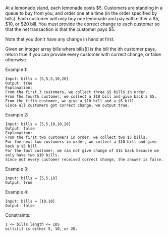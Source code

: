 At a lemonade stand, each lemonade costs $5. Customers are standing in a queue to buy from you, and order one at a time (in the order specified by bills). Each customer will only buy one lemonade and pay with either a $5, $10, or $20 bill. You must provide the correct change to each customer so that the net transaction is that the customer pays $5.

Note that you don't have any change in hand at first.

Given an integer array bills where bills[i] is the bill the ith customer pays, return true if you can provide every customer with correct change, or false otherwise.

Example 1:

    Input: bills = [5,5,5,10,20]
    Output: true
    Explanation:
    From the first 3 customers, we collect three $5 bills in order.
    From the fourth customer, we collect a $10 bill and give back a $5.
    From the fifth customer, we give a $10 bill and a $5 bill.
    Since all customers got correct change, we output true.

Example 2:

    Input: bills = [5,5,10,10,20]
    Output: false
    Explanation:
    From the first two customers in order, we collect two $5 bills.
    For the next two customers in order, we collect a $10 bill and give back a $5 bill.
    For the last customer, we can not give change of $15 back because we only have two $10 bills.
    Since not every customer received correct change, the answer is false.

Example 3:

    Input: bills = [5,5,10]
    Output: true

Example 4:

    Input: bills = [10,10]
    Output: false

Constraints:

    1 <= bills.length <= 105
    bills[i] is either 5, 10, or 20.
